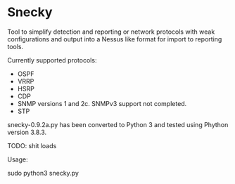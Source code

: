 # Snecky
Tool to simplify detection and reporting or network protocols with weak configurations and output into a Nessus like format for import to reporting tools. 

Currently supported protocols:

* OSPF
* VRRP
* HSRP
* CDP
* SNMP versions 1 and 2c. SNMPv3 support not completed. 
* STP

snecky-0.9.2a.py has been converted to Python 3 and tested using Phython version 3.8.3. 

TODO:
 shit loads
 
 
 Usage:
 
 sudo python3 snecky.py
